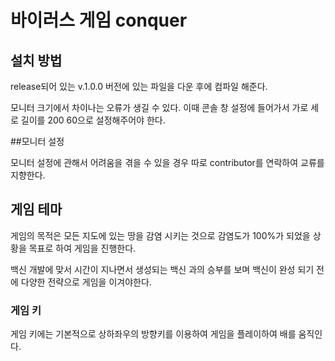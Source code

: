 # 바이러스 게임 conquer

## 설치 방법
release되어 있는 v.1.0.0 버전에 있는 파일을 다운 후에 컴파일 해준다.

모니터 크기에서 차이나는 오류가 생길 수 있다. 이때 콘솔 창 설정에 들어가서 가로 세로 길이를 200 60으로 설정해주어야 한다.

##모니터 설정

모니터 설정에 관해서 어려움을 겪을 수 있을 경우 따로 contributor를 연락하여 교류를 지향한다.

## 게임 테마
게임의 목적은 모든 지도에 있는 땅을 감염 시키는 것으로 감염도가 100%가 되었을 상황을 목표로 하여 게임을 진행한다.

백신 개발에 맞서 시간이 지나면서 생성되는 백신 과의 승부를 보며 백신이 완성 되기 전에 다양한 전략으로 게임을 이겨야한다.

### 게임 키

게임 키에는 기본적으로 상하좌우의 방향키를 이용하여 게임을 플레이하여 배를 움직인다.
